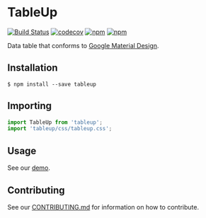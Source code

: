# TableUp
[![Build Status](https://travis-ci.org/Oppoin/tableup.svg?branch=master)](https://travis-ci.org/Oppoin/tableup)
[![codecov](https://codecov.io/gh/oppoin/tableup/branch/master/graph/badge.svg)](https://codecov.io/gh/oppoin/tableup)
[![npm](https://img.shields.io/npm/v/tableup.svg?style=flat-square)](https://www.npmjs.com/package/tableup)
[![npm](https://img.shields.io/npm/dm/tableup.svg?style=flat-square)](https://www.npmjs.com/package/tableup)

Data table that conforms to [Google Material Design](https://material.io/design/).

## Installation

```
$ npm install --save tableup
```

## Importing

```js
import TableUp from 'tableup';
import 'tableup/css/tableup.css';
```

## Usage

See our [demo](demo).

## Contributing

See our [CONTRIBUTING.md](CONTRIBUTING.md) for information on how to contribute.
